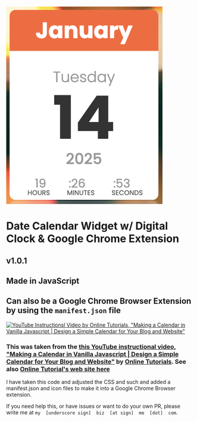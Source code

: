 ![Date Calendar Widget w/ Digital Clock Screen Shot](images/calendar.png)

# Date Calendar Widget w/ Digital Clock & Google Chrome Extension

## v1.0.1

## Made in JavaScript

## Can also be a Google Chrome Browser Extension by using the `manifest.json` file

[![YouTube Instructionsl Video by Online Tutorials, "Making a Calendar in Vanilla Javascript | Design a Simple Calendar for Your Blog and Website"](http://i3.ytimg.com/vi/kn1bNLMTgdo/hqdefault.jpg)](https://www.youtube.com/watch?v=kn1bNLMTgdo)

### This was taken from the [this YouTube instructional video, "Making a Calendar in Vanilla Javascript | Design a Simple Calendar for Your Blog and Website"](https://www.youtube.com/watch?v=kn1bNLMTgdo) by [Online Tutorials](https://www.youtube.com/@OnlineTutorialsYT). See also [Online Tutorial's web site here](https://ww7.onlinetutorialsweb.com/)

I have taken this code and adjusted the CSS and such and added a manifest.json and icon files to make it into a Google Chrome Browser extension.

If you need help this, or have issues or want to do your own PR, please write me at `my  [underscore sign]  biz  [at sign]  me  [dot]  com`.
